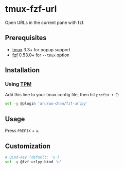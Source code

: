 tmux-fzf-url
============

Open URLs in the current pane with fzf.

Prerequisites
-------------

- [tmux][tmux] 3.3+ for popup support
- [fzf][fzf] 0.53.0+ for `--tmux` option

[tmux]: https://github.com/tmux/tmux
[fzf]: https://github.com/junegunn/fzf

Installation
------------

### Using [TPM](https://github.com/tmux-plugins/tpm)

Add this line to your tmux config file, then hit `prefix + I`:

```sh
set -g @plugin 'aruruu-chan/fzf-urlpy'
```

Usage
-----

Press `PREFIX` + `u`.

Customization
-------------

```sh
# Bind-key (default: 'u')
set -g @fzf-urlpy-bind 'u'
```
